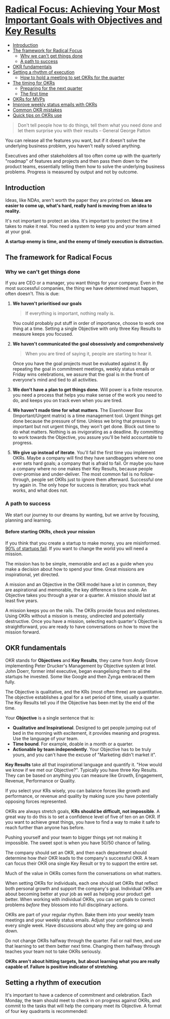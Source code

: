 # [Radical Focus: Achieving Your Most Important Goals with Objectives and Key Results](https://www.goodreads.com/book/show/28951428-radical-focus)

- [Introduction](#introduction)
- [The framework for Radical Focus](#the-framework-for-radical-focus)
    - [Why we can't get things done](#why-we-cant-get-things-done)
    - [A path to success](#a-path-to-success)
- [OKR fundamentals](#okr-fundamentals)
- [Setting a rhythm of execution](#setting-a-rhythm-of-execution)
    - [How to hold a meeting to set OKRs for the quarter](#how-to-hold-a-meeting-to-set-okrs-for-the-quarter)
- [The timing for OKRs](#the-timing-for-okrs)
    - [Preparing for the next quarter](#preparing-for-the-next-quarter)
    - [The first time](#the-first-time)
- [OKRs for MVPs](#okrs-for-mvps)
- [Improve weekly status emails with OKRs](#improve-weekly-status-emails-with-okrs)
- [Common OKR mistakes](#common-okr-mistakes)
- [Quick tips on OKRs use](#quick-tips-on-okrs-use)


> Don't tell people how to do things, tell them what you need done and let them surprise you with their results – General George Patton

You can release all the features you want, but if it doesn't solve the underlying business problem, you haven't really solved anything.

Executives and other stakeholders all too often come up with the quarterly "roadmap" of features and projects and then pass them down to the product teams, essentially telling them how to solve the underlying business problems. Progress is measured by output and not by outcome.


## Introduction

Ideas, like NDAs, aren't worth the paper they are printed on. **Ideas are easier to come up, what's hard, really hard is moving from an idea to reality.**

It's not important to protect an idea. It's important to protect the time it takes to make it real. You need a system to keep you and your team aimed at your goal.

**A startup enemy is time, and the enemy of timely execution is distraction.**

## The framework for Radical Focus

### Why we can't get things done

If you are CEO or a manager, you want things for your company. Even in the most successful companies, the thing we have determined must happen, often doesn't. This is due:
1. **We haven't prioritised our goals**
    > If everything is important, nothing really is.


    You could probably put stuff in order of importance, choose to work one thing at a time. Setting a single Objective with only three Key Results to measure keeps you focused.
2. **We haven't communicated the goal obsessively and comprehensively**
    > When you are tired of saying it, people are starting to hear it.


    Once you have the goal projects must be evaluated against it. By repeating the goal in commitment meetings, weekly status emails or Friday wins celebrations, we assure that the goal is in the front of everyone's mind and tied to all activities.
3. **We don't have a plan to get things done**. Will power is a finite resource. you need a process that helps you make sense of the work you need to do, and keeps you on track even when you are tired.

4. **We haven't made time for what matters**. The Eisenhower Box (Important/Urgent matrix) is a time management tool. Urgent things get done because the pressure of time. Unless we bring that pressure to important but not urgent things, they won't get done. Block out time to do what matters. Nothing is as invigorating as a deadline. By committing to work towards the Objective, you assure you'll be held accountable to progress.

5. **We give up instead of iterate**. You'll fail the first time you implement OKRs. Maybe a company will find they have sandbaggers where no one ever sets hard goals; a company that is afraid to fail. Or maybe you have a company where no one makes their Key Results, because people over-promise and under-deliver. The most common fail is no follow-through, people set OKRs just to ignore them afterward. Successful one try again in. The only hope for success is iteration; you track what works, and what does not.

### A path to success

We start our journey to our dreams by wanting, but we arrive by focusing, planning and learning.

#### Before starting OKRs, check your mission

If you  think that you create a startup to make money, you are misinformed. [90% of startups fail](https://www.allmandlaw.com/blog/2013/january/mapping-tech-startups.aspx). If you want to change the world you will need a mission.

The mission has to be simple, memorable and act as a guide when you make a decision about how to spend your time. Great missions are inspirational, yet directed.

A mission and an Objective in the OKR model have a lot in common, they are aspirational and memorable, the key difference is time scale. An Objective takes you through a year or a quarter. A mission should last at least five years.

A mission keeps you on the rails. The OKRs provide focus and milestones. Using OKRs without a mission is messy, undirected and potentially destructive. Once you have a mission, selecting each quarter's Objective is straightforward, you are ready to have conversations on how to move the mission forward.


## OKR fundamentals

OKR stands for **Objectives** and **Key Results**, they came from Andy Grove implementing Peter Drucker's Management by Objective system at Intel. John Doerr, former intel executive, began evangelising them to all the startups he invested. Some like Google and then Zynga embraced them fully.

The Objective is qualitative, and the KRs (most often three) are quantitative. The objective establishes a goal for a set period of time, usually a quarter. The Key Results tell you if the Objective has been met by the end of the time.

Your **Objective** is a single sentence that is:
* **Qualitative and Inspirational**. Designed to get people jumping out of bed in the morning with excitement, it provides meaning and progress. Use the language of your team.
* **Time bound**. For example, doable in a month or a quarter.
* **Actionable by team independently**. Your Objective has to be truly yours, and you can't have the excuse of "Marketing didn't market it".

**Key Results** take all that inspirational language and quantify it. "How would we know if we met our Objective?". Typically you have three Key Results. They can be based on anything you can measure like Growth, Engagement, Revenue, Performance or Quality.

If you select your KRs wisely, you can balance forces like growth and performance, or revenue and quality by making sure you have potentially opposing forces represented.

OKRs are always stretch goals, **KRs should be difficult, not impossible**. A great way to do this is to set a confidence level of five of ten on an OKR. If you want to achieve great things, you have to find a way to make it safe to reach further than anyone has before.

Pushing yourself and your team to bigger things yet not making it impossible. The sweet spot is when you have 50/50 chance of failing.

The company should set an OKR, and then each department should determine how _their_ OKR leads to the company's successful OKR. A team can focus their OKR ona  single Key Result or try to support the entire set.

Much of the value in OKRs comes form the conversations on what matters.

When setting OKRs for individuals, each one should set OKRs that reflect both personal growth and support the company's goal. Individual OKRs are about becoming better at your job as well as helping your product get better. When working with individual OKRs, you can set goals to correct problems _before_ they blossom into full disciplinary actions.

OKRs are part of your regular rhythm. Bake them into your weekly team meetings and your weekly status emails. Adjust your confidence levels every single week. Have discussions about why they are going up and down.

Do not change OKRs halfway through the quarter. Fail or nail then, and use that learning to set them better next time. Changing them halfway through teaches your team not to take OKRs seriously.

**OKRs aren't about hitting targets, but about learning what you are really capable of. Failure is positive indicator of stretching.**

## Setting a rhythm of execution

It's important to have a cadence of commitment and celebration. Each Monday, the team should meet to check in on progress against OKRs, and commit to the tasks that will help the company meet its Objective. A format of four key quadrants is recommended: